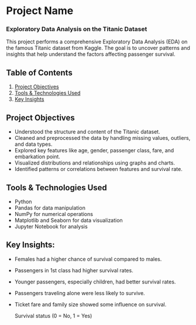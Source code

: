 # Project Name

### Exploratory Data Analysis on the Titanic Dataset

This project performs a comprehensive Exploratory Data Analysis (EDA) on the famous Titanic dataset from Kaggle. The goal is to uncover patterns and insights that help understand the factors affecting passenger survival.

## Table of Contents

1. [Project Objectives](#project-objectives)  
2. [Tools & Technologies Used](#tools--technologies-used)  
3. [Key Insights](#key-insights)


## Project Objectives

- Understood the structure and content of the Titanic dataset.
- Cleaned and preprocessed the data by handling missing values, outliers, and data types.
- Explored key features like age, gender, passenger class, fare, and embarkation point.
- Visualized distributions and relationships using graphs and charts.
- Identified patterns or correlations between features and survival rate.

## Tools & Technologies Used

- Python
- Pandas for data manipulation
- NumPy for numerical operations
- Matplotlib and Seaborn for data visualization
- Jupyter Notebook for analysis

## Key Insights:
- Females had a higher chance of survival compared to males.
- Passengers in 1st class had higher survival rates.
- Younger passengers, especially children, had better survival rates.
- Passengers traveling alone were less likely to survive.
- Ticket fare and family size showed some influence on survival.







    Survival status (0 = No, 1 = Yes)
